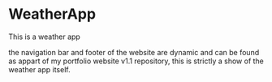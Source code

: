 # WeatherApp
This is a weather app

the navigation bar and footer of the website are dynamic and can be found as appart of my portfolio website v1.1 repository, this is strictly a show of the weather app itself.
